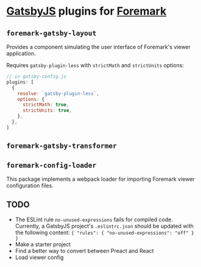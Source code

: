 # [GatsbyJS] plugins for [Foremark]

[GatsbyJS]: https://www.gatsbyjs.org
[Foremark]: https://foremark.github.io

## `foremark-gatsby-layout`

Provides a component simulating the user interface of Foremark's viewer application.

Requires `gatsby-plugin-less` with `strictMath` and `strictUnits` options:

```javascript
// in gatsby-config.js
plugins: [
  {
    resolve: `gatsby-plugin-less`,
    options: {
      strictMath: true,
      strictUnits: true,
    },
  },
]
```

## `foremark-gatsby-transformer`

## `foremark-config-loader`

This package implements a webpack loader for importing Foremark viewer configuration files.

## TODO

- The ESLint rule `no-unused-expressions` fails for compiled code. Currently, a GatsbyJS project's `.eslintrc.json` should be updated with the following content: `{ "rules": { "no-unused-expressions": "off" } }`
- Make a starter project
- Find a better way to convert between Preact and React
- Load viewer config
